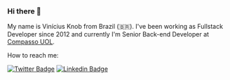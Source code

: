 ### Hi there 👋

My name is Vinícius Knob from Brazil (🇧🇷). I've been working as Fullstack Developer since 2012 and currently I'm Senior Back-end Developer at [Compasso UOL](http://www.compasso.com.br/).

How to reach me:

[![Twitter Badge](https://img.shields.io/badge/-Twitter-1ca0f1?style=flat-square&labelColor=1ca0f1&logo=twitter&logoColor=white&link=https://twitter.com/viniciusknob)](https://twitter.com/viniciusknob)
[![Linkedin Badge](https://img.shields.io/badge/-LinkedIn-blue?style=flat-square&logo=Linkedin&logoColor=white&link=https://www.linkedin.com/in/viniciusknob)](https://www.linkedin.com/in/viniciusknob)

<!--
https://shields.io/
https://simpleicons.org/
-->
